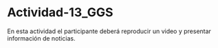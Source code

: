 # Actividad-13_GGS
En esta actividad el participante deberá reproducir un video y presentar información de noticias.
